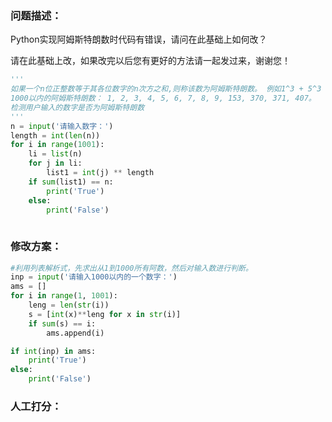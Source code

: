 ### 问题描述：
<p>Python实现阿姆斯特朗数时代码有错误，请问在此基础上如何改？</p>
请在此基础上改，如果改完以后您有更好的方法请一起发过来，谢谢您！


```python
'''
如果一个n位正整数等于其各位数字的n次方之和,则称该数为阿姆斯特朗数。 例如1^3 + 5^3 + 3^3 = 153。
1000以内的阿姆斯特朗数： 1, 2, 3, 4, 5, 6, 7, 8, 9, 153, 370, 371, 407。
检测用户输入的数字是否为阿姆斯特朗数
'''
n = input('请输入数字：')
length = int(len(n))
for i in range(1001):
    li = list(n)
    for j in li:
        list1 = int(j) ** length
    if sum(list1) == n:
        print('True')
    else:
        print('False')
 
```

### 修改方案：


```python
#利用列表解析式，先求出从1到1000所有阿数，然后对输入数进行判断。
inp = input('请输入1000以内的一个数字：')
ams = []
for i in range(1, 1001):
    leng = len(str(i))
    s = [int(x)**leng for x in str(i)]
    if sum(s) == i:
        ams.append(i)

if int(inp) in ams:
    print('True')
else:
    print('False')

```

### 人工打分：
